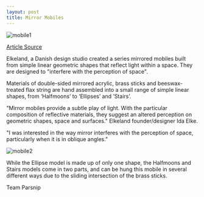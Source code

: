 ```yaml
---
layout: post
title: Mirror Mobiles
---
```


![mobile1]({{site.baseurl}}/images/Mirrormobile1.jpg)

[Article Source](http://www.dezeen.com/2016/01/12/elkeland-mirror-mobiles-simple-reflective-shapes-danish-design-northmodern/)

<p>Elkeland, a Danish design studio created a series mirrored mobiles built from simple linear geometric shapes that reflect light within a space. They are designed to "interfere with the perception of space". </p>

<p>Materials of double-sided mirrored acrylic, brass sticks and beeswax-treated flax string are hand assembled into a small range of simple linear shapes, from ‘Halfmoons’ to ‘Ellipses’ and ‘Stairs’.</p>

<p>"Mirror mobiles provide a subtle play of light. With the particular composition of reflective materials, they suggest an altered perception on geometric shapes, space and surfaces." Elkeland founder/designer Ida Elke. </p>


<p>"I was interested in the way mirror interferes with the perception of space, particularly when it is in oblique angles." </p>


![mobile2]({{site.baseurl}}/images/Mirrormobile2.jpg) 

<p>While the Ellipse model is made up of only one shape, the Halfmoons and Stairs models come in two parts, and can be hung this mobile in several different ways due to the sliding intersection of the brass sticks.</p>

<p>Team Parsnip</p> 
